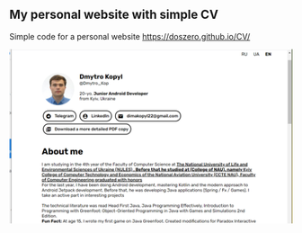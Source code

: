 ## My personal website with simple CV 
Simple code for a personal website https://doszero.github.io/CV/

<p align="center">
<img src="screenshot.png" alt="screenshot.png" width="800">
</p>
